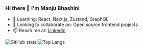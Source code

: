 ### Hi there 👋 I'm Manju Bhashini

- 🌱 Learning: React, Next.js, Zustand, GraphQL
- 👯 Looking to collaborate on: Open source frontend projects
- 📫 Reach me at: [LinkedIn](https://www.linkedin.com/in/manjubhashini/)

![GitHub stats](https://github-readme-stats.vercel.app/api?username=yourusername&show_icons=true)
![Top Langs](https://github-readme-stats.vercel.app/api/top-langs/?username=yourusername&layout=compact)
